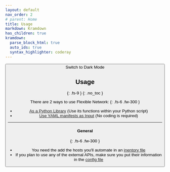 ```yaml
---
layout: default
nav_order: 2
# parent: Home
title: Usage
markdown: Kramdown
has_children: true
kramdown:
  parse_block_html: true
  auto_ids: true
  syntax_highlighter: coderay
---
```


<button class="btn js-toggle-dark-mode">Switch to Dark Mode

<script>
const toggleDarkMode = document.querySelector('.js-toggle-dark-mode');

jtd.addEvent(toggleDarkMode, 'click', function(){
  if (jtd.getTheme() === 'dark') {
    jtd.setTheme('light');
    toggleDarkMode.textContent = 'Switch to Dark Mode';
  } else {
    jtd.setTheme('dark');
    toggleDarkMode.textContent = 'Switch to Light Mode';
  }
});
</script>

## Usage
{: .fs-9 }
{: .no_toc }

There are 2 ways to use Flexible Network:
{: .fs-6 .fw-300 }
- [As a Python Library](./library.md) (Use its functions within your Python script)
- [Use YAML manifests as Input](./yaml_manifest.md) (No coding is required) 


---

#### General
{: .fs-6 .fw-300 }
- You need the add the hosts you'll automate in an [inentory file](Docs/inventory.md)
- If you plan to use any of the external APIs, make sure you put their information in the [config file](Docs/config_file.md)
